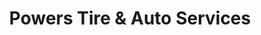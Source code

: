 ---
title: "Powers Tire & Auto Services"
url: /manitowoc/powers-tire-and-auto-services/
shop: car repair
---